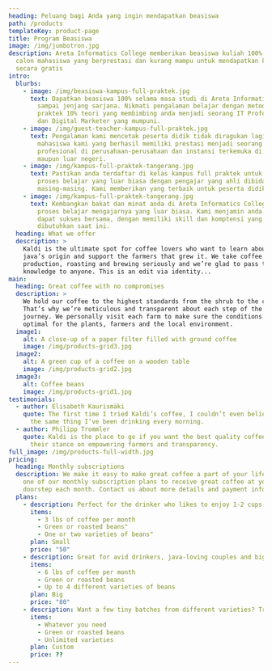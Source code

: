 ```yaml
---
heading: Peluang bagi Anda yang ingin mendapatkan beasiswa
path: /products
templateKey: product-page
title: Program Beasiswa
image: /img/jumbotron.jpg
description: Areta Informatics College memberikan beasiswa kuliah 100% kepada
  calon mahasiswa yang berprestasi dan kurang mampu untuk mendapatkan kuliah
  secara gratis
intro:
  blurbs:
    - image: /img/beasiswa-kampus-full-praktek.jpg
      text: Dapatkan beasiswa 100% selama masa studi di Areta Informatics College
        sampai jenjang sarjana. Nikmati pengalaman belajar dengan metode 90%
        praktek 10% teori yang membimbing anda menjadi seorang IT Profesional
        dan Digital Marketer yang mumpuni.
    - image: /img/guest-teacher-kampus-full-praktek.jpg
      text: Pengalaman kami mencetak peserta didik tidak diragukan lagi, sudah banyak
        mahasiswa kami yang berhasil memiliki prestasi menjadi seorang IT
        profesional di perusahaan-perusahaan dan instansi terkemuka di Indonesia
        maupun luar negeri.
    - image: /img/kampus-full-praktek-tangerang.jpg
      text: Pastikan anda terdaftar di kelas kampus full praktek untuk merasakan
        proses belajar yang luar biasa dengan pengajar yang ahli dibidangnya
        masing-masing. Kami memberikan yang terbaik untuk peserta didik.
    - image: /img/kampus-full-praktek-tangerang.jpg
      text: Kembangkan bakat dan minat anda di Areta Informatics College nikmati
        proses belajar mengajarnya yang luar biasa. Kami menjamin anda untuk
        dapat sukses bersama, dengan memiliki skill dan komptensi yang
        dibutuhkan saat ini.
  heading: What we offer
  description: >
    Kaldi is the ultimate spot for coffee lovers who want to learn about their
    java’s origin and support the farmers that grew it. We take coffee
    production, roasting and brewing seriously and we’re glad to pass that
    knowledge to anyone. This is an edit via identity...
main:
  heading: Great coffee with no compromises
  description: >
    We hold our coffee to the highest standards from the shrub to the cup.
    That’s why we’re meticulous and transparent about each step of the coffee’s
    journey. We personally visit each farm to make sure the conditions are
    optimal for the plants, farmers and the local environment.
  image1:
    alt: A close-up of a paper filter filled with ground coffee
    image: /img/products-grid3.jpg
  image2:
    alt: A green cup of a coffee on a wooden table
    image: /img/products-grid2.jpg
  image3:
    alt: Coffee beans
    image: /img/products-grid1.jpg
testimonials:
  - author: Elisabeth Kaurismäki
    quote: The first time I tried Kaldi’s coffee, I couldn’t even believe that was
      the same thing I’ve been drinking every morning.
  - author: Philipp Trommler
    quote: Kaldi is the place to go if you want the best quality coffee. I love
      their stance on empowering farmers and transparency.
full_image: /img/products-full-width.jpg
pricing:
  heading: Monthly subscriptions
  description: We make it easy to make great coffee a part of your life. Choose
    one of our monthly subscription plans to receive great coffee at your
    doorstep each month. Contact us about more details and payment info.
  plans:
    - description: Perfect for the drinker who likes to enjoy 1-2 cups per day.
      items:
        - 3 lbs of coffee per month
        - Green or roasted beans"
        - One or two varieties of beans"
      plan: Small
      price: "50"
    - description: Great for avid drinkers, java-loving couples and bigger crowds
      items:
        - 6 lbs of coffee per month
        - Green or roasted beans
        - Up to 4 different varieties of beans
      plan: Big
      price: "80"
    - description: Want a few tiny batches from different varieties? Try our custom plan
      items:
        - Whatever you need
        - Green or roasted beans
        - Unlimited varieties
      plan: Custom
      price: ??
---
```

